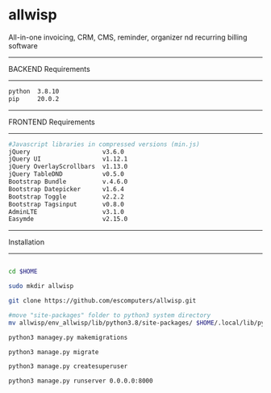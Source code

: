 # allwisp
All-in-one invoicing, CRM, CMS, reminder, organizer nd recurring billing software


********
BACKEND Requirements
********

```bash
python  3.8.10
pip     20.0.2
```

********
FRONTEND Requirements
********

```bash
#Javascript libraries in compressed versions (min.js)
jQuery                    v3.6.0
jQuery UI                 v1.12.1
jQuery OverlayScrollbars  v1.13.0
jQuery TableDND           v0.5.0
Bootstrap Bundle          v.4.6.0
Bootstrap Datepicker      v1.6.4
Bootstrap Toggle          v2.2.2
Bootstrap Tagsinput       v0.8.0
AdminLTE                  v3.1.0
Easymde                   v2.15.0
```

********
Installation
********

```bash

cd $HOME

sudo mkdir allwisp

git clone https://github.com/escomputers/allwisp.git

#move "site-packages" folder to python3 system directory
mv allwisp/env_allwisp/lib/python3.8/site-packages/ $HOME/.local/lib/python3.8/site-packages

python3 managey.py makemigrations

python3 manage.py migrate

python3 manage.py createsuperuser

python3 manage.py runserver 0.0.0.0:8000
```
